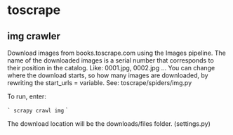 # toscrape

## img crawler

Download images from books.toscrape.com using the Images pipeline.
The name of the downloaded images is a serial number that corresponds to their position in the catalog. Like: 0001.jpg, 0002.jpg ...
You can change where the download starts, so how many images are downloaded, by rewriting the start_urls = variable. See: toscrape/spiders/img.py

To run, enter:


`` `
scrapy crawl img
`` `

The download location will be the downloads/files folder. (settings.py)


